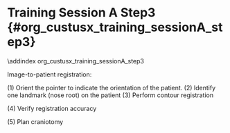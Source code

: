 Training Session A Step3 {#org_custusx_training_sessionA_step3}
===================

\addindex org_custusx_training_sessionA_step3

Image-to-patient registration:

(1) Orient the pointer to indicate the orientation of the patient.
(2) Identify one landmark (nose root) on the patient
(3) Perform contour registration

(4) Verify registration accuracy

(5) Plan craniotomy
